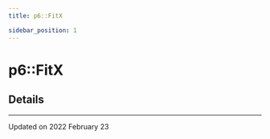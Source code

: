 ```yaml
---
title: p6::FitX

sidebar_position: 1
---
```


# p6::FitX





## Details
-------------------------------

Updated on 2022 February 23